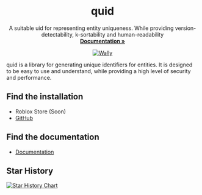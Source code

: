<p align="center">
  <h1 align="center">quid</h1>
  <p align="center">
    A suitable uid for representing entity uniqueness. While providing version-detectability, k-sortability and human-readability
    <br />
    <a href="https://6531503070.github.io/quid/"><strong>Documentation »</strong></a>
  </p>
</p>

<div align="center">

[![Wally](https://img.shields.io/badge/Wally-Package-orange?style=for-the-badge)](https://wally.run/package/6531503070/quid)

</div>

quid is a library for generating unique identifiers for entities. It is designed to be easy to use and understand, while providing a high level of security and performance.

## Find the installation

- Roblox Store (Soon)
- [GitHub](https://github.com/6531503070/quid/releases)

## Find the documentation

- [Documentation](https://6531503070.github.io/quid/)

## Star History

<a href="https://www.star-history.com/#6531503070/quid&Date">
 <picture>
   <source media="(prefers-color-scheme: dark)" srcset="https://api.star-history.com/svg?repos=6531503070/quid&type=Date&theme=dark" />
   <source media="(prefers-color-scheme: light)" srcset="https://api.star-history.com/svg?repos=6531503070/quid&type=Date" />
   <img alt="Star History Chart" src="https://api.star-history.com/svg?repos=6531503070/quid&type=Date" />
 </picture>
</a>
